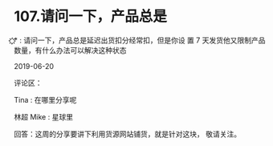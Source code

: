 # 107.请问一下，产品总是

҉҉҉҉҉҉҉* : 请问一下，产品总是延迟出货扣分经常扣，但是你设 置 7 天发货他又限制产品数量，有什么办法可以解决这种状态

2019-06-20

评论区：

Tina : 在哪里分享呢

林超 Mike : 星球里

回答：这周的分享要讲下利用货源网站铺货，就是针对这块， 敬请关注。
